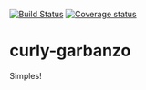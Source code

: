 [![Build Status](https://travis-ci.com/frobware/curly-garbanzo.svg?token=hmDZZC2fFyiiDf47r2T3&branch=master)](https://travis-ci.com/frobware/curly-garbanzo)
[![Coverage status](https://codecov.io/gh/frobware/curly-garbanzo/branch/master/graph/badge.svg)](https://codecov.io/gh/frobware/curly-garbanzo)

# curly-garbanzo

Simples!
